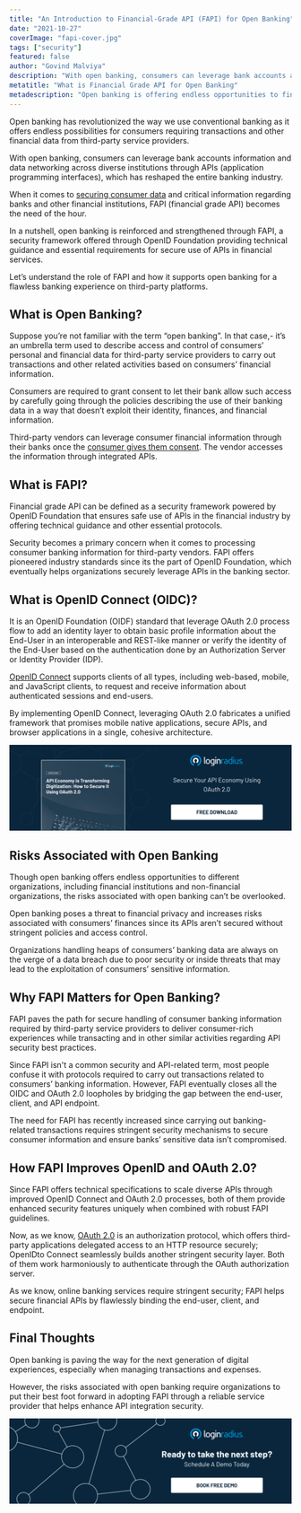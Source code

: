 ```yaml
---
title: "An Introduction to Financial-Grade API (FAPI) for Open Banking"
date: "2021-10-27"
coverImage: "fapi-cover.jpg"
tags: ["security"]
featured: false 
author: "Govind Malviya"
description: "With open banking, consumers can leverage bank accounts and data networking across diverse institutions through APIs (application programming interfaces), which has reshaped the entire banking industry. However, when it comes to the overall security mechanism of open banking, FAPI becomes the need of the hour."
metatitle: "What is Financial Grade API for Open Banking"
metadescription: "Open banking is offering endless opportunities to financial and non-financial organizations. Let’s understand how FAPI is securing open banking."
---
```


Open banking has revolutionized the way we use conventional banking as it offers endless possibilities for consumers requiring transactions and other financial data from third-party service providers. 

With open banking, consumers can leverage bank accounts information and data networking across diverse institutions through APIs (application programming interfaces), which has reshaped the entire banking industry. 

When it comes to [securing consumer data](https://www.loginradius.com/blog/start-with-identity/account-security-consumers/) and critical information regarding banks and other financial institutions, FAPI (financial grade API) becomes the need of the hour. 

In a nutshell, open banking is reinforced and strengthened through FAPI, a security framework offered through OpenID Foundation providing technical guidance and essential requirements for secure use of APIs in financial services. 

Let’s understand the role of FAPI and how it supports open banking for a flawless banking experience on third-party platforms. 


## What is Open Banking? 

Suppose you’re not familiar with the term “open banking”. In that case,- it’s an umbrella term used to describe access and control of consumers’ personal and financial data for third-party service providers to carry out transactions and other related activities based on consumers’ financial information. 

Consumers are required to grant consent to let their bank allow such access by carefully going through the policies describing the use of their banking data in a way that doesn’t exploit their identity, finances, and financial information. 

Third-party vendors can leverage consumer financial information through their banks once the [consumer gives them consent](https://www.loginradius.com/consent-management/). The vendor accesses the information through integrated APIs. 


## What is FAPI? 

Financial grade API can be defined as a security framework powered by OpenID Foundation that ensures safe use of APIs in the financial industry by offering technical guidance and other essential protocols. 

Security becomes a primary concern when it comes to processing consumer banking information for third-party vendors. FAPI offers pioneered industry standards since its the part of OpenID Foundation, which eventually helps organizations securely leverage APIs in the banking sector. 


## What is OpenID Connect (OIDC)? 

It is an OpenID Foundation (OIDF) standard that leverage OAuth 2.0 process flow to add an identity layer to obtain basic profile information about the End-User in an interoperable and REST-like manner or verify the identity of the End-User based on the authentication done by an Authorization Server or Identity Provider (IDP).

[OpenID Connect](https://www.loginradius.com/blog/start-with-identity/what-is-openid-connect/) supports clients of all types, including web-based, mobile, and JavaScript clients, to request and receive information about authenticated sessions and end-users. 

By implementing OpenID Connect, leveraging OAuth 2.0 fabricates a unified framework that promises mobile native applications, secure APIs, and browser applications in a single, cohesive architecture.

[![api-oauth](api-oauth.png)](https://www.loginradius.com/resource/how-to-secure-it-using-oauth-2/)


## Risks Associated with Open Banking

Though open banking offers endless opportunities to different organizations, including financial institutions and non-financial organizations, the risks associated with open banking can’t be overlooked. 

Open banking poses a threat to financial privacy and increases risks associated with consumers’ finances since its APIs aren’t secured without stringent policies and access control. 

Organizations handling heaps of consumers’ banking data are always on the verge of a data breach due to poor security or inside threats that may lead to the exploitation of consumers’ sensitive information. 


## Why FAPI Matters for Open Banking? 

FAPI paves the path for secure handling of consumer banking information required by third-party service providers to deliver consumer-rich experiences while transacting and in other similar activities regarding API security best practices. 

Since FAPI isn't a common security and API-related term, most people confuse it with protocols required to carry out transactions related to consumers’ banking information. However, FAPI eventually closes all the OIDC and OAuth 2.0 loopholes by bridging the gap between the end-user, client, and API endpoint. 

The need for FAPI has recently increased since carrying out banking-related transactions requires stringent security mechanisms to secure consumer information and ensure banks’ sensitive data isn’t compromised. 


## How FAPI Improves OpenID and OAuth 2.0? 

Since FAPI offers technical specifications to scale diverse APIs through improved OpenID Connect and OAuth 2.0 processes, both of them provide enhanced security features uniquely when combined with robust FAPI guidelines. 

Now, as we know, [OAuth 2.0](https://www.loginradius.com/blog/start-with-identity/oauth2.0-guide/) is an authorization protocol, which offers third-party applications delegated access to an HTTP resource securely; OpenIDto Connect seamlessly builds another stringent security layer. Both of them work harmoniously to authenticate through the OAuth authorization server. 

As we know, online banking services require stringent security; FAPI helps secure financial APIs by flawlessly binding the end-user, client, and endpoint. 


## Final Thoughts 

Open banking is paving the way for the next generation of digital experiences, especially when managing transactions and expenses. 

However, the risks associated with open banking require organizations to put their best foot forward in adopting FAPI through a reliable service provider that helps enhance API integration security.  


[![book a demo loginradius](BD-Plexicon1-1024x310.png)](https://www.loginradius.com/book-a-demo/)
